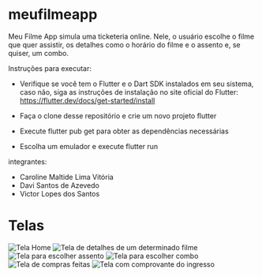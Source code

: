 # meufilmeapp

Meu Filme App simula uma ticketeria online. 
Nele, o usuário escolhe o filme que quer assistir, os detalhes como o horário do filme e o assento e, se quiser, um combo.

Instruções para executar:
- Verifique se você tem o Flutter e o Dart SDK instalados em seu sistema, caso não, siga as instruções de instalação no site oficial do Flutter: https://flutter.dev/docs/get-started/install

- Faça o clone desse repositório e crie um novo projeto flutter 

- Execute flutter pub get para obter as dependências necessárias 

- Escolha um emulador e execute flutter run 


integrantes:
  - Caroline Maltide Lima Vitória
  - Davi Santos de Azevedo
  - Victor Lopes dos Santos
    
# Telas
![Tela Home](screenshots/pagHome.png)
![Tela de detalhes de um determinado filme](screenshots/pagDetalheFilme.png)
![Tela para escolher assento](screenshots/pagDeEscolherAssento.png)
![Tela para escolher combo](screenshots/pagDeEscolherCombo.png)
![Tela de compras feitas](screenshots/pagDeCompras.png)
![Tela com comprovante do ingresso](screenshots/pagDeComprovante.png)
